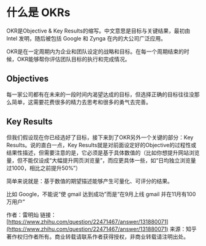# 什么是 OKRs

OKR是Objective & Key Results的缩写。中文意思是目标与关键结果，最初由 Intel 发明，随后被包括 Google 和 Zynga 在内的大公司广泛应用。

OKR是在一定周期内为企业和团队设定的战略和目标。在每一个周期结束的时候，OKR能够帮你评估团队目标的执行和完成情况。

## Objectives

每一家公司都有在未来的一段时间内渴望达成的目标，但选择正确的目标往往没那么简单，这需要花费很多的精力去思考和很多的勇气去完善。

## Key Results

但我们假设现在你已经选好了目标，接下来到了OKR另外一个关键的部分：Key Results。说的直白一点，Key Results就是对前面设定好的Objective的过程性或结果性描述，但需要注意的是，它必须是基于具体数值的（比如你想提升网站浏览量，但不能仅设成“大幅提升网页浏览量”，而应更具体一些，如“日均独立浏览量过1000，相比之前提升50%”）

简单来说就是：基于数值的期望描述能够产生可量化、可评分的结果。

比如 Google，不能说“使 gmail 达到成功”而是“在9月上线 gmail 并在11月有100万用户”

作者：雷明灿
链接：[https://www.zhihu.com/question/22471467/answer/131880071](https://www.zhihu.com/question/22471467/answer/131880071)
来源：知乎
著作权归作者所有。商业转载请联系作者获得授权，非商业转载请注明出处。
